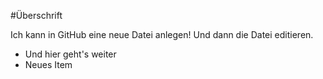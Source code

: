 #Überschrift

Ich kann in GitHub eine  neue Datei anlegen!
Und dann die Datei editieren.

+ Und hier geht's weiter
+ Neues Item
